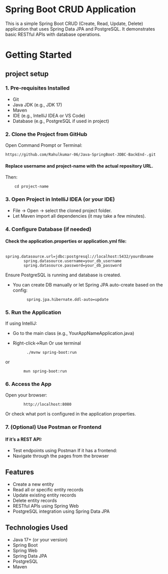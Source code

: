 # Spring Boot CRUD Application

This is a simple Spring Boot CRUD (Create, Read, Update, Delete) application that uses Spring Data JPA and PostgreSQL. It demonstrates basic RESTful APIs with database operations.
# Getting Started
## project setup
###  1. Pre-requisites Installed
- Git
- Java JDK (e.g., JDK 17)
- Maven
- IDE (e.g., IntelliJ IDEA or VS Code)
- Database (e.g., PostgreSQL if used in project)
### 2. Clone the Project from GitHub
 Open Command Prompt or Terminal:

    https://github.com/Rahulkumar-06/Java-SpringBoot-JDBC-BackEnd-.git
#### Replace username and project-name with the actual repository URL.
Then:
  
        cd project-name
### 3. Open Project in IntelliJ IDEA (or your IDE)
- File → Open → select the cloned project folder.
- Let Maven import all dependencies (it may take a few minutes).

### 4. Configure Database (if needed)
#### Check the application.properties or application.yml file:
            spring.datasource.url=jdbc:postgresql://localhost:5432/yourdbname
            spring.datasource.username=your_db_username
            spring.datasource.password=your_db_password
Ensure PostgreSQL is running and database is created.
- You can create DB manually or let Spring JPA auto-create based on the config:
  ```properties
        spring.jpa.hibernate.ddl-auto=update
### 5. Run the Application
If using IntelliJ:
- Go to the main class (e.g., YourAppNameApplication.java)
- Right-click->Run
Or use terminal

            ./mvnw spring-boot:run
or

            mvn spring-boot:run
###  6. Access the App
Open your browser:

            http://localhost:8080
Or check what port is configured in the application properties.

###  7. (Optional) Use Postman or Frontend
#### If it’s a REST API:
- Test endpoints using Postman
If it has a frontend:
- Navigate through the pages from the browser

## Features

- Create a new entity
- Read all or specific entity records
- Update existing entity records
- Delete entity records
- RESTful APIs using Spring Web
- PostgreSQL integration using Spring Data JPA

## Technologies Used

- Java 17+ (or your version)
- Spring Boot
- Spring Web
- Spring Data JPA
- PostgreSQL
- Maven
